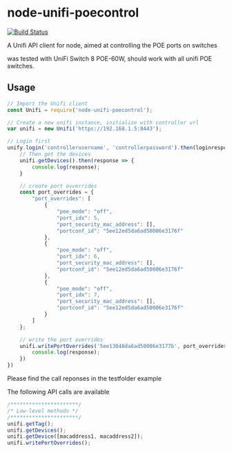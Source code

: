 # node-unifi-poecontrol
[![Build Status](https://travis-ci.org/peterpeerdeman/node-unifi-poecontrol.svg?branch=master)](https://travis-ci.org/peterpeerdeman/node-unifi-poecontrol)

A Unifi API client for node, aimed at controlling the POE ports on switches

was tested with UniFi Switch 8 POE-60W, should work with all unifi POE switches.

## Usage
```javascript
// Import the Unifi client
const Unifi = require('node-unifi-poecontrol');

// Create a new unifi instance, initialize with controller url
var unifi = new Unifi('https://192.168.1.5:8443');

// Login first
unify.login('controllerusername', 'controllerpassword').then(loginresponse => {
    // Then get the devices
    unifi.getDevices().then(response => {
        console.log(response);
    }

    // create port ovverrides
    const port_overrides = {
        "port_overrides": [
            {
                "poe_mode": "off",
                "port_idx": 5,
                "port_security_mac_address": [],
                "portconf_id": "5ee12ed5da6ad50006e3176f"
            },
            {
                "poe_mode": "off",
                "port_idx": 6,
                "port_security_mac_address": [],
                "portconf_id": "5ee12ed5da6ad50006e3176f"
            },
            {
                "poe_mode": "off",
                "port_idx": 7,
                "port_security_mac_address": [],
                "portconf_id": "5ee12ed5da6ad50006e3176f"
            }
        ]
    };

    // write the port overrides
    unifi.writePortOverrides('5ee13048da6ad50006e3177b', port_overrides).then(response => {
        console.log(response);
    })
})

```

Please find the call reponses in the testfolder example

The following API calls are available
```javascript
/**********************/
/* Low-level methods */
/**********************/
unifi.getTag();
unifi.getDevices();
unifi.getDevice([macaddress1, macaddress2]);
unifi.writePortOverrides();
```
